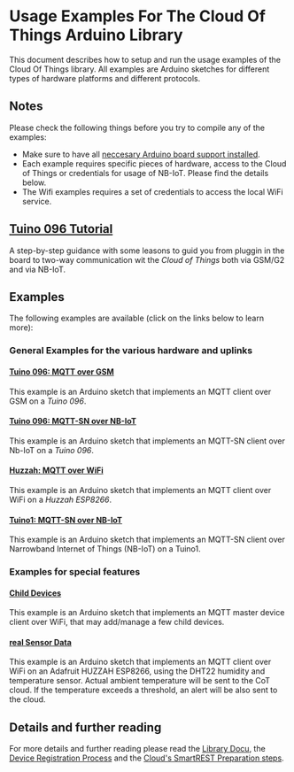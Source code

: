 # Usage Examples For The Cloud Of Things Arduino Library

This document describes how to setup and run the usage examples of the Cloud Of Things library. All examples are Arduino sketches for different types of hardware platforms and different protocols. 

## Notes
Please check the following things before you try to compile any of the examples:
* Make sure to have all [neccesary Arduino board support installed](../arduino_setup.md).
* Each example requires specific pieces of hardware, access to the Cloud of Things or credentials for usage of NB-IoT. Please find the details below.
* The Wifi examples requires a set of credentials to access the local WiFi service.

## [Tuino 096 Tutorial](tutorial_tuino096/README.md)
A step-by-step guidance with some leasons to guid you from pluggin in the board to two-way communication wit the *Cloud of Things* both via GSM/G2 and via NB-IoT.

## Examples
The following examples are available (click on the links below to learn more):

### General Examples for the various hardware and uplinks

#### [Tuino 096: MQTT over GSM](tuino096-gsm-mqtt/)
This example is an Arduino sketch that implements an MQTT client over GSM on a *Tuino 096*.

#### [Tuino 096: MQTT-SN over NB-IoT](tuino096_nbiot_mqttsn/)
This example is an Arduino sketch that implements an MQTT-SN client over Nb-IoT on a *Tuino 096*.

#### [Huzzah: MQTT over WiFi](huzzah-wifi-mqtt/)
This example is an Arduino sketch that implements an MQTT client over WiFi on a *Huzzah ESP8266*.

#### [Tuino1: MQTT-SN over NB-IoT](mqttsn_tuino1/README.md)
This example is an Arduino sketch that implements an MQTT-SN client over Narrowband Internet of Things (NB-IoT) on a Tuino1. 

### Examples for special features

#### [Child Devices](huzzah-childDevices-mqtt/)
This example is an Arduino sketch that implements an MQTT master device client over WiFi, that 
may add/manage a few child devices.

#### [real Sensor Data](huzzah-dht22-mqtt/)
This example is an Arduino sketch that implements an MQTT client over WiFi on an Adafruit HUZZAH ESP8266,
using the DHT22 humidity and temperature sensor.  Actual ambient temperature will be sent to the CoT cloud.
If the temperature exceeds a threshold, an alert will be also sent to the cloud.

## Details and further reading
For more details and further reading please read the [Library Docu](src/), the [Device Registration Process](cot_device_registration.md) and the [Cloud's SmartREST Preparation steps](./src/cot_sdk/resources/README.md).
